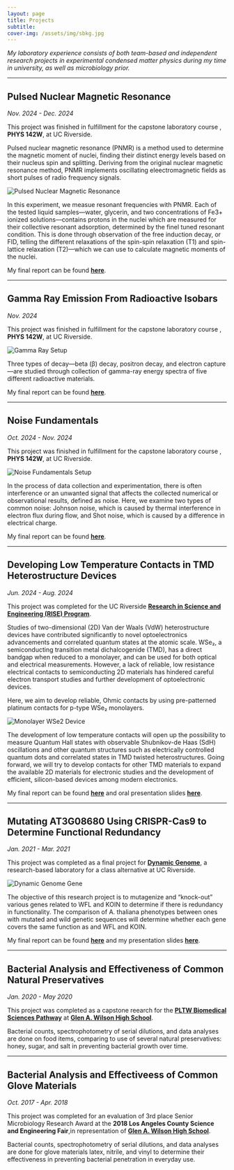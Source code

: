 ```yaml
---
layout: page
title: Projects
subtitle: 
cover-img: /assets/img/sbkg.jpg
---
```

*My laboratory experience consists of both team-based and independent research projects in experimental condensed matter physics during my time in university, as well as microbiology prior.*

---
## Pulsed Nuclear Magnetic Resonance
*Nov. 2024 - Dec. 2024*

This project was finished in fulfillment for the capstone laboratory course , **PHYS 142W**, at UC Riverside.

Pulsed nuclear magnetic resonance (PNMR) is a method used to determine the magnetic moment of nuclei, finding their distinct energy levels based on their nucleus spin and splitting. Deriving from the original nuclear magnetic resonance method, PNMR implements oscillating eleectromagnetic fields as short pulses of radio frequency signals.

![Pulsed Nuclear Magnetic Resonance](assets/img/pnmr.jpg)

In this experiment, we measue resonant frequencies with PNMR. Each of the tested liquid samples—water, glycerin, and two concentrations of Fe3+ ionized solutions—contains protons in the nuclei which are measured for their collective resonant adsorption, determined by the finel tuned resonant condition. This is done through observation of the free induction decay, or FID, telling the different relaxations of the spin-spin relaxation (T1) and spin-lattice relaxation (T2)—which we can use to calculate magnetic moments of the nuclei.

My final report can be found [**here**](assets/files/Pulsed_Nuclear_Magnetic_Resonance.pdf).

---

## Gamma Ray Emission From Radioactive Isobars
*Nov. 2024*

This project was finished in fulfillment for the capstone laboratory course , **PHYS 142W**, at UC Riverside.

![Gamma Ray Setup](assets/img/gamma-ray.jpg)

Three types of decay—beta (β) decay, positron decay, and electron capture—are studied through collection of gamma-ray energy spectra of five different radioactive materials. 

My final report can be found [**here**](assets/files/Gamma_Ray_Emission_from_Radioactive_Isobars.pdf).

---

## Noise Fundamentals
*Oct. 2024 - Nov. 2024*

This project was finished in fulfillment for the capstone laboratory course , **PHYS 142W**, at UC Riverside.

![Noise Fundamentals Setup](assets/img/noise-fund.jpg)

In the process of data collection and experimentation, there is often interference or an unwanted signal that affects the collected numerical or observational results, defined as noise. Here, we examine two types of common noise: Johnson noise, which is caused by thermal interference in electron flux during flow, and Shot noise, which is caused by a difference in electrical charge.

My final report can be found [**here**](assets/files/Noise_Fundamentals.pdf).

---

## Developing Low Temperature Contacts in TMD Heterostructure Devices
*Jun. 2024 - Aug. 2024*

This project was completed for the UC Riverside [**Research in Science and Engineering (RISE) Program**](https://rise.ucr.edu/).

Studies of two-dimensional (2D) Van der Waals (VdW) heterostructure devices have contributed significantly to novel optoelectronics advancements and correlated quantum states at the atomic scale. WSe₂, a semiconducting transition metal dichalcogenide (TMD), has a direct bandgap when reduced to a monolayer, and can be used for both optical and electrical measurements. However, a lack of reliable, low resistance electrical contacts to semiconducting 2D materials has hindered careful electron transport studies and further development of optoelectronic devices.

Here, we aim to develop reliable, Ohmic contacts by using pre-patterned platinum contacts for p-type WSe₂ monolayers.

![Monolayer WSe2 Device](assets/img/rise-dev.jpg)

The development of low temperature contacts will open up the possibility to measure Quantum Hall states with observable Shubnikov-de Haas (SdH) oscillations and other quantum structures such as electrically controlled quantum dots and correlated states in TMD twisted heterostructures. Going forward, we will try to develop contacts for other TMD materials to expand the available 2D materials for electronic studies and the development of efficient, silicon-based devices among modern electronics.

My final report can be found [**here**](assets/files/Vanessa_Kwong_RISE_Final_Paper.pdf) and oral presentation slides [**here**](assets/files/Vanessa-Kwong-RISE-Oral-Presentation.pdf).

---

## Mutating AT3G08680 Using CRISPR-Cas9 to Determine Functional Redundancy
*Jan. 2021 - Mar. 2021*

This project was completed as a final project for [**Dynamic Genome**](https://dynamicgenome.ucr.edu/), a research-based laboratory for a class alternative at UC Riverside.

![Dynamic Genome Gene](assets/img/dg_gene.png)

The objective of this research project is to mutagenize and “knock-out” various genes related to WFL and KOIN to determine if there is redundancy in functionality. The comparison of A. thaliana phenotypes between ones with mutated and wild genetic sequences will determine whether each gene covers the same function as and WFL and KOIN.

My final report can be found [**here**](assets/files/Vanessa_Kwong_DG_paper.pdf) and my presentation slides [**here**](assets/files/Vanessa_Kwong_DG_ppt.pdf).

---

## Bacterial Analysis and Effectiveness of Common Natural Preservatives
*Jan. 2020 - May 2020*

This project was completed as a capstone reearch for the [**PLTW Biomedical Sciences Pathway**](https://www.pltw.org/curriculum/biomedical-science) at [**Glen A. Wilson High School**](https://wihs.hlpschools.org/).

Bacterial counts, spectrophotometry of serial dilutions, and data analyses are done on food items, comparing to use of several natural preservatives: honey, sugar, and salt in preventing bacterial growth over time.

---

## Bacterial Analysis and Effectiveess of Common Glove Materials
*Oct. 2017 - Apr. 2018*

This project was completed for an evaluation of 3rd place Senior Microbiology Research Award at the **2018 Los Angeles County Science and Engineering Fair**,in representation of [**Glen A. Wilson High School**](https://wihs.hlpschools.org/).

Bacterial counts, spectrophotometry of serial dilutions, and data analyses are done for glove materials latex, nitrile, and vinyl to determine their effectiveness in preventing bacterial penetration in everyday use.

